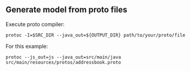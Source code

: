 ## Generate model from proto files

Execute proto compiler:
```shell script
protoc -I=$SRC_DIR --java_out=${OUTPUT_DIR} path/to/your/proto/file
```

For this example:
```shell script
protoc --js_out=js --java_out=src/main/java src/main/resources/protos/addressbook.proto
```